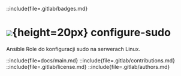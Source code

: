 ::include{file=.gitlab/badges.md}
# ![](https://gitlab.com/pl.rachuna-net/infrastructure/terraform/modules/gitlab-project/-/raw/main/images/linux.png){height=20px} configure-sudo

Ansible Role do konfiguracji sudo na serwerach Linux.

::include{file=docs/main.md}
::include{file=.gitlab/contributions.md}
::include{file=.gitlab/license.md}
::include{file=.gitlab/authors.md}

